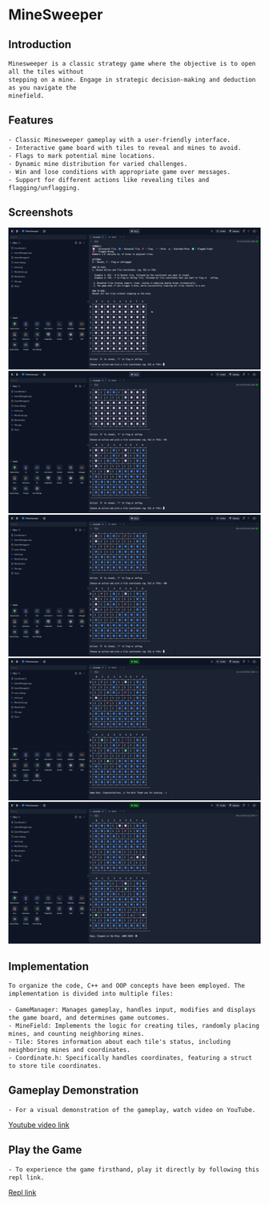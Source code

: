 # MineSweeper

## Introduction
    Minesweeper is a classic strategy game where the objective is to open all the tiles without
    stepping on a mine. Engage in strategic decision-making and deduction as you navigate the
    minefield.
        
 ## Features
    - Classic Minesweeper gameplay with a user-friendly interface.
    - Interactive game board with tiles to reveal and mines to avoid.
    - Flags to mark potential mine locations.
    - Dynamic mine distribution for varied challenges.
    - Win and lose conditions with appropriate game over messages.
    - Support for different actions like revealing tiles and flagging/unflagging.
    
## Screenshots
   ![1](./Screenshots/1.png)
   ![2](./Screenshots/2.png)
   ![3](./Screenshots/3.png)
   ![4](./Screenshots/4.png)
   ![5](./Screenshots/5.png)


## Implementation

    To organize the code, C++ and OOP concepts have been employed. The implementation is divided into multiple files:

    - GameManager: Manages gameplay, handles input, modifies and displays the game board, and determines game outcomes.
    - MineField: Implements the logic for creating tiles, randomly placing mines, and counting neighboring mines.
    - Tile: Stores information about each tile's status, including neighboring mines and coordinates.
    - Coordinate.h: Specifically handles coordinates, featuring a struct to store tile coordinates.
        
  ## Gameplay Demonstration

    - For a visual demonstration of the gameplay, watch video on YouTube.
  [Youtube video link](https://youtu.be/DbeLwONpoVw)

  ## Play the Game

    - To experience the game firsthand, play it directly by following this repl link.
  [Repl link](https://github.com/rahulpargi641/Minesweeper-Console/assets/61396833/13c9c9ee-9b27-4ccc-9397-227d65431551)
